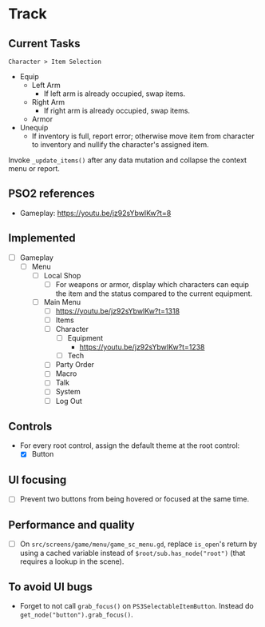 # Track

## Current Tasks

`Character > Item Selection`

- Equip
  - Left Arm
    - If left arm is already occupied, swap items.
  - Right Arm
    - If right arm is already occupied, swap items.
  - Armor
- Unequip
  - If inventory is full, report error; otherwise move item from character to inventory and nullify the character's assigned item.

Invoke `_update_items()` after any data mutation and collapse the context menu or report.

## PSO2 references

- Gameplay: https://youtu.be/jz92sYbwIKw?t=8

## Implemented

- [ ] Gameplay
  - [ ] Menu
    - [ ] Local Shop
      - [ ] For weapons or armor, display which characters can equip the item and the status compared to the current equipment.
    - [ ] Main Menu
      - [ ] https://youtu.be/jz92sYbwIKw?t=1318
      - [ ] Items
      - [ ] Character
        - [ ] Equipment
          - https://youtu.be/jz92sYbwIKw?t=1238
        - [ ] Tech
      - [ ] Party Order
      - [ ] Macro
      - [ ] Talk
      - [ ] System
      - [ ] Log Out

## Controls

- For every root control, assign the default theme at the root control:
  - [x] Button

## UI focusing

- [ ] Prevent two buttons from being hovered or focused at the same time.

## Performance and quality

- [ ] On `src/screens/game/menu/game_sc_menu.gd`, replace `is_open`'s return by using a cached variable instead of `$root/sub.has_node("root")` (that requires a lookup in the scene).

## To avoid UI bugs

- Forget to not call `grab_focus()` on `PS3SelectableItemButton`. Instead do `get_node("button").grab_focus()`.